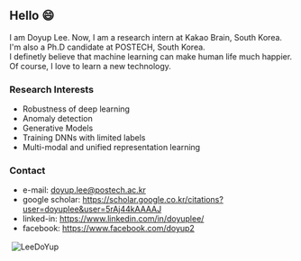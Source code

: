 ## Hello 😄
I am Doyup Lee. Now, I am a research intern at Kakao Brain, South Korea.
I'm also a Ph.D candidate at POSTECH, South Korea.  
I definetly believe that machine learning can make human life much happier.  
Of course, I love to learn a new technology. 

### Research Interests
- Robustness of deep learning
- Anomaly detection
- Generative Models 
- Training DNNs with limited labels
- Multi-modal and unified representation learning

### Contact
- e-mail: doyup.lee@postech.ac.kr  
- google scholar: https://scholar.google.co.kr/citations?user=doyuplee&user=5rAj44kAAAAJ
- linked-in: https://www.linkedin.com/in/doyuplee/  
- facebook: https://www.facebook.com/doyup2


<p>&nbsp;<img align="center" src="https://github-readme-stats.vercel.app/api?username=LeeDoYup&show_icons=true" alt="LeeDoYup" /></p>

<!--
**LeeDoYup/LeeDoYup** is a ✨ _special_ ✨ repository because its `README.md` (this file) appears on your GitHub profile.

Here are some ideas to get you started:

- 🔭 I’m currently working on ...
- 🌱 I’m currently learning ...
- 👯 I’m looking to collaborate on ...
- 🤔 I’m looking for help with ...
- 💬 Ask me about ...
- 📫 How to reach me: ...
- 😄 Pronouns: ...
- ⚡ Fun fact: ...
-->
